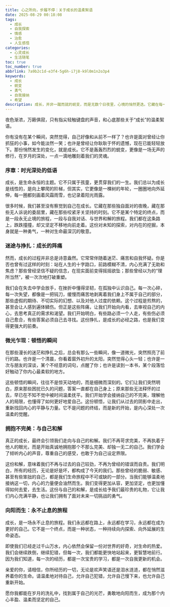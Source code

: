 ```yaml
---
title: 心之所向，步履不停：关于成长的温柔絮语
date: 2025-08-29 00:18:08
tags:
  - 成长
  - 自我探索
  - 情感
  - 治愈
  - 人生感悟
categories:
  - 心灵成长
  - 生活随笔
toc: true
toc_number: true
abbrlink: 7a9b2c1d-e3f4-5g6h-i7j8-k9l0m1n2o3p4
keywords:
  - 成长
  - 蜕变
  - 勇气
  - 自我接纳
  - 希望
description: 成长，并非一蹴而就的蜕变，而是无数个日夜里，心境的悄然更迭。它藏在每一次跌倒后的爬起，每一次迷茫中的坚持，每一次告别后的释然。本文将带你走进内心深处，感受那些关于迷茫、挣扎、顿悟与重生的温柔力量，愿你我都能在岁月的洗礼中，找到属于自己的光芒，勇敢地向阳而生。
---
```


夜色渐浓，万籁俱寂，只有指尖轻触键盘的声音，和心底那些关于“成长”的温柔絮语。

你有没有在某个瞬间，突然觉得，自己好像和从前不一样了？也许是面对曾经让你抓狂的小事，如今能淡然一笑；也许是曾经让你耿耿于怀的遗憾，现在已能轻轻放下。那份悄然发生的变化，就是成长。它不是轰轰烈烈的蜕变，更像是一场无声的修行，在岁月的深处，一点一滴地雕刻着我们的灵魂。

### 序章：时光深处的低语

成长，是生命永恒的主题。它不只属于孩童，更贯穿我们的一生。我们总以为成长是线性的，是向上攀爬的阶梯，但其实，它更像是一棵树的年轮，一圈圈地向外延伸，每一圈都刻画着风霜雨雪，也记录着阳光雨露。

很多时候，我们甚至没有察觉到自己在成长。它藏在那些独自面对的夜晚，藏在那些无人诉说的委屈里，藏在那些咬紧牙关坚持的时刻。它不是某个特定的终点，而是一段永无止境的旅程，一段与自我对话、与世界和解的旅程。我们都在这条路上，跌跌撞撞，却又坚定不移地向前走着。这份对未知的探索，对内在的挖掘，本身就是一种勇气，一种对生命最深沉的敬意。

### 迷途与挣扎：成长的阵痛

然而，成长的过程并非总是诗意盎然。它常常伴随着迷茫、痛苦和自我怀疑。你是否也曾有过这样的时刻：站在人生的十字路口，前路模糊不清，内心充满了无助和焦虑？那些曾经坚信不疑的信念，在现实面前变得摇摇欲坠；那些曾经以为的“理所当然”，被一次次地打破重塑。

我们会在失去中学会放手，在挫折中懂得坚韧，在孤独中认识自己。每一次心碎，每一次失望，都像是一把钝刀，缓慢而痛苦地剥离着我们身上不属于自己的部分，那些虚假的期待、不切实际的幻想、以及对他人过度的依赖。这个过程是煎熬的，甚至会让人感到遍体鳞伤。但正是这些阵痛，让我们开始向内看，去审视自己的内心，去思考真正的需求和渴望。我们开始明白，有些路必须一个人走，有些伤必须自己愈合，有些答案必须自己去寻找。这份挣扎，是成长的必经之路，也是我们变得更强大的前奏。

### 微光乍现：顿悟的瞬间

在那些漫长的迷茫和挣扎之后，总会有那么一些瞬间，像一道微光，突然照亮了前行的路。也许是一个清晨，你看着窗外初升的太阳，突然觉得心头一轻；也许是一次与朋友的深谈，某个不经意的词句，点醒了你；也许是读到一本书，某个段落恰好触动了你内心最柔软的地方。

这些顿悟的瞬间，往往不是惊天动地的，而是细微而深刻的。它们让我们突然明白，原来那些困扰已久的问题，答案一直都在自己身上；原来那些无法释怀的过去，早已在不知不觉中被时间温柔抚平。我们开始学会接纳自己的不完美，理解他人的局限，也懂得了如何更好地爱自己。这份顿悟，让我们从过去的阴影中走出，重新找回内心的平静与力量。它不是问题的终结，而是新的开始，是内心深处一次温柔的觉醒。

### 拥抱不完美：与自己和解

真正的成长，最终会引领我们走向与自己的和解。我们不再苛求完美，不再执着于他人的眼光，而是开始真诚地拥抱那个不那么完美、却独一无二的自己。我们学会了倾听内心的声音，尊重自己的感受，也敢于为自己设定界限。

这份和解，意味着我们不再与过去的自己较劲，不再为曾经的错误而自责。我们明白，所有的经历，无论是好是坏，都构成了今天的我们。那些曾经的脆弱、敏感、甚至有些笨拙的自己，都是我们生命旅程中不可或缺的一部分。当我们能够温柔地接纳这一切，内心的力量便会油然而生。我们变得更加从容，更加坚定，也更加懂得如何去爱，去生活。这份与自己的和解，是成长给予我们最珍贵的礼物，它让我们内心充满平静，也让我们拥有了面对未来一切挑战的勇气。

### 向阳而生：永不止息的旅程

成长，是一场永不止息的旅程。我们永远都在路上，永远都在学习，永远都在成为更好的自己。它不是一个终点，而是一种状态，一种持续向内探索、向外延展的生命姿态。

即使我们已经走过千山万水，内心依然会保留一份对世界的好奇，对生命的热爱。我们会继续跌倒，继续犯错，但每一次，我们都能更快地站起来，更智慧地前行。因为我们知道，每一次的经历，都是一次宝贵的学习，都是一次自我更新的机会。

亲爱的你，请相信，你所经历的一切，无论是欢声笑语还是泪水涟涟，都在悄然滋养着你的生命。请温柔地对待自己，允许自己犯错，允许自己慢下来，也允许自己重新开始。

愿你我都能在岁月的洗礼中，找到属于自己的光芒，勇敢地向阳而生，成为那个内心丰盈、温柔而坚定的自己。